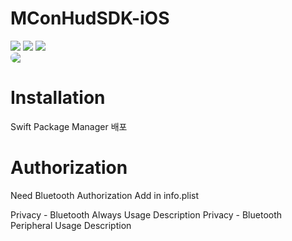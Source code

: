 # MConHudSDK-iOS
<div align="left">
  <img src="https://img.shields.io/badge/Swift-F05138?style=plastic&logo=Swift&logoColor=white"/>
  <img src="https://img.shields.io/badge/version-1.0-blue.svg"/>
  <img src="https://img.shields.io/badge/version-1.0-blue.svg"/>
  
</div>
<div style="border-radius: 12px; overflow: hidden;">
    <img src="https://img.shields.io/badge/Swift-F05138?style=flat-square&logo=Swift&logoColor=white"/>
</div>

# Installation
Swift Package Manager 배포

# Authorization
Need Bluetooth Authorization Add in info.plist

Privacy - Bluetooth Always Usage Description
Privacy - Bluetooth Peripheral Usage Description

